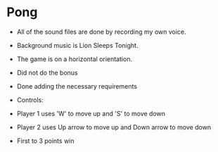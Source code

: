 # Pong
- All of the sound files are done by recording my own voice.
- Background music is Lion Sleeps Tonight.
- The game is on a horizontal orientation.
- Did not do the bonus
- Done adding the necessary requirements
- Controls:
- Player 1 uses 'W' to move up and 'S' to move down
- Player 2 uses Up arrow to move up and Down arrow to move down

- First to 3 points win
